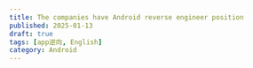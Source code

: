 ```yaml
---
title: The companies have Android reverse engineer position
published: 2025-01-13
draft: true
tags: [app逆向, English]
category: Android
---
```


